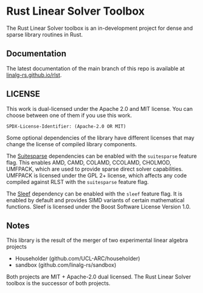 # Rust Linear Solver Toolbox

The Rust Linear Solver toolbox is an in-development project for
dense and sparse library routines in Rust.

## Documentation
The latest documentation of the main branch of this repo is available at [linalg-rs.github.io/rlst](https://linalg-rs.github.io/rlst/).

## LICENSE

This work is dual-licensed under the Apache 2.0 and MIT license.
You can choose between one of them if you use this work.

`SPDX-License-Identifier: (Apache-2.0 OR MIT)`

Some optional dependencies of the library have different licenses that
may change the license of compiled library components. 

The [Suitesparse](https://people.engr.tamu.edu/davis/suitesparse.html) 
dependencies can be enabled with the `suitesparse`
feature flag. This enables AMD, CAMD, COLAMD, CCOLAMD, CHOLMOD, UMFPACK,
which are used to provide sparse direct solver
capabilities. UMFPACK is licensed under the GPL 2+ license, which affects any
code compiled against RLST with the `suitesparse` feature flag.

The [Sleef](https://sleef.org) dependency can be enabled with the `sleef` feature
flag. It is enabled by default and provides SIMD variants of certain mathematical functions.
Sleef is licensed under the Boost Software License Version 1.0.


## Notes

This library is the result of the merger of two experimental linear algebra projects

- Householder (github.com/UCL-ARC/householder)
- sandbox (github.com/linalg-rs/sandbox)

Both projects are MIT + Apache-2.0 dual licensed. The Rust Linear Solver
toolbox is the successor of both projects.
